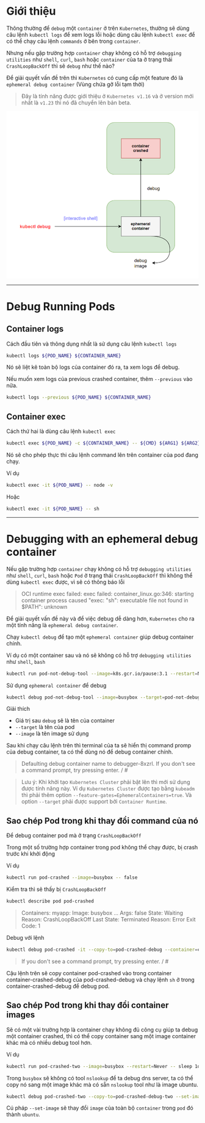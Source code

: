 # Giới thiệu

Thông thường để `debug` một `container` ở trên `Kubernetes`, thường sẽ dùng câu lệnh `kubectl logs` để xem logs lỗi hoặc dùng câu lệnh `kubectl exec` để có thể chạy câu lệnh `commands` ở bên trong `container`.

Nhưng nếu gặp trường hợp `container` chạy không có hỗ trợ `debugging utilities` như `shell`, `curl`, `bash` hoặc `container` của ta ở trạng thái `CrashLoopBackOff` thì sẽ `debug` như thế nào?

Để giải quyết vấn đề trên thì `Kubernetes` có cung cấp một feature đó là `ephemeral debug container` (Vùng chứa gỡ lỗi tạm thời)

>Đây là tính năng được giới thiệu ở `Kubernetes v1.16` và ở version mới nhất là `v1.23` thì nó đã chuyển lên bản beta.

![[debug-pod-flow.png]](https://github.com/phucbone/vault/blob/master/imgs/imgs-kubernetes/imgs-debug-pod/debug-pod-flow.png)

---
# Debug Running Pods

## Container logs

Cách đầu tiên và thông dụng nhất là sử dụng câu lệnh `kubectl logs`

```bash
kubectl logs ${POD_NAME} ${CONTAINER_NAME}
```

Nó sẽ liệt kê toàn bộ logs của container đó ra, ta xem logs để debug. 

Nếu muốn xem logs của previous crashed container, thêm `--previous` vào nữa.

```bash
kubectl logs --previous ${POD_NAME} ${CONTAINER_NAME}
```

## Container exec

Cách thứ hai là dùng câu lệnh `kubectl exec`

```bash
kubectl exec ${POD_NAME} -c ${CONTAINER_NAME} -- ${CMD} ${ARG1} ${ARG2} ... ${ARGN}
```

Nó sẽ cho phép thực thi câu lệnh command lên trên container của pod đang chạy.

Ví dụ

```bash
kubectl exec -it ${POD_NAME} -- node -v
```

Hoặc

```bash
kubectl exec -it ${POD_NAME} -- sh
```


---
# Debugging with an ephemeral debug container

Nếu gặp trường hợp `container` chạy không có hỗ trợ `debugging utilities` như `shell`, `curl`, `bash` hoặc `Pod` ở trạng thái `CrashLoopBackOff` thì không thể dùng `kubectl exec` được, vì sẽ có thông báo lỗi

>OCI runtime exec failed: exec failed: container_linux.go:346: starting container process caused "exec: \"sh\": executable file not found in $PATH": unknown

Để giải quyết vấn đề này và để việc debug dễ dàng hơn, `Kubernetes` cho ra một tính năng là `ephemeral debug container`.

Chạy `kubectl debug` để tạo một `ephemeral container` giúp debug container chính. 

Ví dụ có một container sau và nó sẽ không có hỗ trợ `debugging utilities` như `shell`, `bash`

```bash
kubectl run pod-not-debug-tool --image=k8s.gcr.io/pause:3.1 --restart=Never
```

Sử dụng `ephemeral container` để debug

```bash
kubectl debug pod-not-debug-tool --image=busybox --target=pod-not-debug-tool
```

Giải thích
- Giá trị sau `debug` sẽ là tên của container
- `--target` là tên của pod
- `--image` là tên image sử dụng

Sau khi chạy câu lệnh trên thì terminal của ta sẽ hiển thị command promp của debug container, ta có thể dùng nó để debug container chính.

>Defaulting debug container name to debugger-8xzrl.
>If you don't see a command prompt, try pressing enter.
>/ #

> Lưu ý: Khi khởi tạo `Kubernetes Cluster` phải bật lên thì mới sử dụng được tính năng này.
> Ví dụ `Kubernetes Cluster` được tạo bằng `kubeadm` thì phải thêm option `--feature-gates=EphemeralContainers=true`. Và option `--target` phải được support bởi `Container Runtime`.

## Sao chép Pod trong khi thay đổi command của nó

Để debug container pod mà ở trạng `CrashLoopBackOff`

Trong một số trường hợp container trong pod không thể chạy được, bị crash trước khi khởi động

Ví dụ

```bash
kubectl run pod-crashed --image=busybox -- false
```

Kiểm tra thì sẽ thấy bị `CrashLoopBackOff`

```bash
kubectl describe pod pod-crashed
```

>Containers:
  myapp:
    Image:         busybox
    ...
    Args:
      false
    State:          Waiting
      Reason:       CrashLoopBackOff
    Last State:     Terminated
      Reason:       Error
      Exit Code:    1

Debug với lệnh

```bash
kubectl debug pod-crashed -it --copy-to=pod-crashed-debug --container=container-crashed-debug -- sh
```

>If you don't see a command prompt, try pressing enter.
>/ #

Cậu lệnh trên sẽ copy container pod-crashed vào trong container container-crashed-debug của pod-crashed-debug và chạy lệnh `sh` ở trong container-crashed-debug để debug pod.

## Sao chép Pod trong khi thay đổi container images

Sẽ có một vài trường hợp là container chạy không đủ công cụ giúp ta debug một container crashed, thì có thể copy container sang một image container khác mà có nhiều debug tool hơn. 

Ví dụ

```bash
kubectl run pod-crashed-two --image=busybox --restart=Never -- sleep 1d
```

Trong `busybox` sẽ không có tool `nslookup` để ta debug dns server, ta có thể copy nó sang một image khác mà có sẵn `nslookup` tool như là image ubuntu.

```bash
kubectl debug pod-crashed-two --copy-to=pod-crashed-debug-two --set-image=*=ubuntu
```

Cú pháp `--set-image` sẽ thay đổi `image` của toàn bộ `container` trong `pod` đó thành `ubuntu`.
